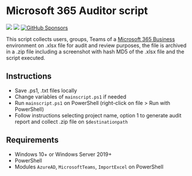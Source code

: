 # Microsoft 365 Auditor script

<a target="_blank" href="https://github.com/ivancarlosti/m365auditor"><img src="https://img.shields.io/github/stars/ivancarlosti/m365auditor?style=flat" /></a>
<a target="_blank" href="https://github.com/ivancarlosti/m365auditor"><img src="https://img.shields.io/github/last-commit/ivancarlosti/m365auditor" /></a>
[![GitHub Sponsors](https://img.shields.io/github/sponsors/ivancarlosti?label=GitHub%20Sponsors)](https://github.com/sponsors/ivancarlosti)

This script collects users, groups, Teams of a [Microsoft 365 Business]([https://workspace.google.com/](https://www.microsoft.com/microsoft-365/business)) environment on .xlsx file for audit and review purposes, the file is archived in a .zip file including a screenshot with hash MD5 of the .xlsx file and the script executed.

## Instructions

* Save .ps1, .txt files locally
* Change variables of `mainscript.ps1` if needed
* Run `mainscript.ps1` on PowerShell (right-click on file > Run with PowerShell)
* Follow instructions selecting project name, option 1 to generate audit report and collect .zip file on `$destinationpath`

## Requirements

* Windows 10+ or Windows Server 2019+
* PowerShell
* Modules `AzureAD`, `MicrosoftTeams`, `ImportExcel` on PowerShell

